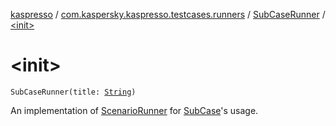 [kaspresso](../../index.md) / [com.kaspersky.kaspresso.testcases.runners](../index.md) / [SubCaseRunner](index.md) / [&lt;init&gt;](./-init-.md)

# &lt;init&gt;

`SubCaseRunner(title: `[`String`](https://kotlinlang.org/api/latest/jvm/stdlib/kotlin/-string/index.html)`)`

An implementation of [ScenarioRunner](../-scenario-runner/index.md) for [SubCase](../../com.kaspersky.kaspresso.testcases/-sub-case/index.md)'s usage.

